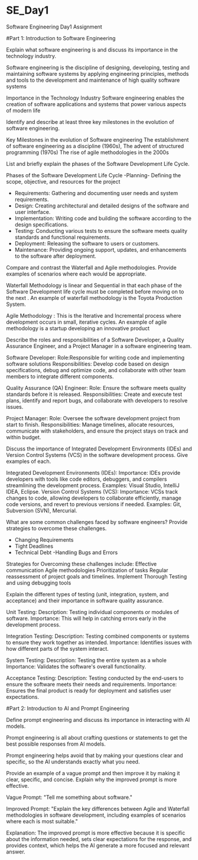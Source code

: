 # SE_Day1
Software Engineering Day1 Assignment

#Part 1: Introduction to Software Engineering

Explain what software engineering is and discuss its importance in the technology industry.

Software engineering is the discipline of designing, developing, testing and maintaining software systems by applying engineering principles, methods and tools to the development and maintenance of high quality software systems

Importance in the Technology Industry
Software engineering enables the creation of software applications and systems that power various aspects of modern life


Identify and describe at least three key milestones in the evolution of software engineering.

Key Milestones in the evolution of Software engineering
The establishment of software engineering as a discipline (1960s), 
The advent of structured programming (1970s)
The rise of agile methodologies in the 2000s

List and briefly explain the phases of the Software Development Life Cycle.

Phases of the Software Development Life Cycle
-Planning- Defining the scope, objective, and resources for the project
 - Requirements: Gathering and documenting user needs and system requirements.
 - Design: Creating architectural  and detailed designs of the software and user interface.
 - Implementation: Writing code and building the software according to the design specifications.
 - Testing: Conducting various tests to ensure the software meets quality standards and functional  requirements.
 - Deployment: Releasing the software to users or customers.
 - Maintenance: Providing ongoing support, updates, and enhancements to the software after deployment.

Compare and contrast the Waterfall and Agile methodologies. Provide examples of scenarios where each would be appropriate.

Waterfall Methodology is linear and Sequential in that each phase of the Software Development life cycle must be completed before moving on to the next . An example of waterfall methodology is the Toyota Production System.

Agile Methodology : This is the Iterative and Incremental process where development occurs in small, iterative cycles. An example of agile methodology is a startup developing an innovative product


Describe the roles and responsibilities of a Software Developer, a Quality Assurance Engineer, and a Project Manager in a software engineering team.


Software Developer:
Role:Responsible for writing code and implementing software solutions
Responsibilities: Develop code based on design specifications, debug and optimize code, and collaborate with other team members to integrate different components.

Quality Assurance (QA) Engineer:
Role: Ensure the software meets quality standards before it is released.
Responsibilities: Create and execute test plans, identify and report bugs, and collaborate with developers to resolve issues.

Project Manager:
Role: Oversee the software development project from start to finish.
Responsibilities: Manage timelines, allocate resources, communicate with stakeholders, and ensure the project stays on track and within budget.


Discuss the importance of Integrated Development Environments (IDEs) and Version Control Systems (VCS) in the software development process. Give examples of each.

Integrated Development Environments (IDEs):
Importance: IDEs provide developers with tools like code editors, debuggers, and compilers streamlining the development process.
Examples: Visual Studio, IntelliJ IDEA, Eclipse.
Version Control Systems (VCS):
Importance: VCSs track changes to code, allowing developers to collaborate efficiently, manage code versions, and revert to previous versions if needed.
Examples: Git, Subversion (SVN), Mercurial.


What are some common challenges faced by software engineers? Provide strategies to overcome these challenges.


  - Changing Requirements
  - Tight Deadlines
  - Technical Debt
  -Handling Bugs and Errors

Strategies for Overcoming these challenges  include:
Effective communication 
Agile methodologies 
Prioritization of tasks
Regular reassessment of project goals and timelines.
Implement Thorough Testing and using debugging tools

Explain the different types of testing (unit, integration, system, and acceptance) and their importance in software quality assurance.

Unit Testing:
Description:  Testing individual components or modules of software.
Importance: This will help in catching errors early in the development process.

Integration Testing:
Description: Testing combined components or systems to ensure they work together as intended.
Importance: Identifies issues with how different parts of the system interact.

System Testing:
Description: Testing the entire system as a whole 
Importance: Validates the software's overall functionality.

Acceptance Testing:
Description: Testing conducted by the end-users to ensure the software meets their needs and requirements.
Importance: Ensures the final product is ready for deployment and satisfies user expectations.

#Part 2: Introduction to AI and Prompt Engineering


Define prompt engineering and discuss its importance in interacting with AI models.

Prompt engineering is all about crafting questions or statements to get the best possible responses from AI models.

Prompt engineering helps avoid that by making your questions clear and specific, so the AI understands exactly what you need.

Provide an example of a vague prompt and then improve it by making it clear, specific, and concise. Explain why the improved prompt is more effective.

Vague Prompt: "Tell me something about software."


Improved Prompt: "Explain the key differences between Agile and Waterfall methodologies in software development, including examples of scenarios where each is most suitable."


Explanation: The improved prompt is more effective because it is specific about the information needed, sets clear expectations for the response, and provides context, which helps the AI generate a more focused and relevant answer.

